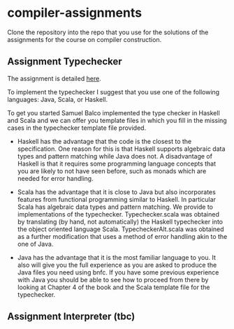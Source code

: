 # compiler-assignments

Clone the repository into the repo that you use for the solutions of the assignments for the course on compiler construction.

## Assignment Typechecker

The assignment is detailed [here](http://www.grammaticalframework.org/ipl-book/assignments/assignment2/assignment2.html).

To implement the typechecker I suggest that you use one of the following languages: Java, Scala, or Haskell.

To get you started Samuel Balco implemented the type checker in Haskell and Scala  and we can offer you template files in which you fill in the missing cases in the typechecker template file provided. 

- Haskell has the advantage that the code is the closest to the specification. One reason for this is that Haskell supports algebraic data types and pattern matching while Java does not. A disadvantage of Haskell is that it requires some programming language concepts that you are likely to not have seen before, such as monads which are needed for error handling.

- Scala has the advantage that it is close to Java but also incorporates features from functional programming similar to Haskell. In particular Scala has algebraic data types and pattern matching. We provide to implementations of the typechecker. Typechecker.scala was obtained by translating (by hand, not automatically) the Haskell typechecker into the object oriented language Scala. TypecheckerAlt.scala was obtained as a further modification that uses a method of error handling akin to the one of Java.

- Java has the advantage that it is the most familiar language to you. It also will give you the full experience as you are asked to produce the Java files you need using bnfc. If you have some previous experience with Java you should be able to see how to proceed from there by looking at Chapter 4 of the book and the Scala template file for the typechecker.


## Assignment Interpreter (tbc)






